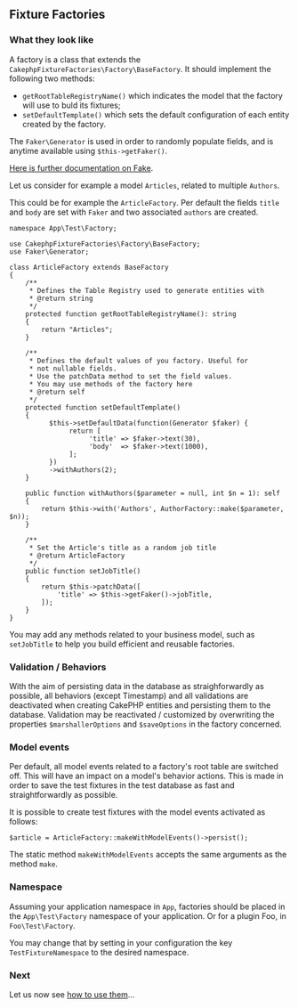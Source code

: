 ## Fixture Factories

### What they look like

A factory is a class that extends the `CakephpFixtureFactories\Factory\BaseFactory`. It should implement the following two methods:
* `getRootTableRegistryName()`  which indicates the model that the factory will use to buld its fixtures;
* `setDefaultTemplate()`  which sets the default configuration of each entity created by the factory.

The `Faker\Generator` is used in order to randomly populate fields, and is anytime available using `$this->getFaker()`.

[Here is further documentation on Fake](https://github.com/fzaninotto/Faker). 

Let us consider for example a model `Articles`, related to multiple `Authors`.

This could be for example the `ArticleFactory`. Per default the fields `title` and `body` are set with `Faker` and two associated `authors` are created.
```$xslt
namespace App\Test\Factory;

use CakephpFixtureFactories\Factory\BaseFactory;
use Faker\Generator;

class ArticleFactory extends BaseFactory
{
    /**
     * Defines the Table Registry used to generate entities with
     * @return string
     */
    protected function getRootTableRegistryName(): string
    {
        return "Articles";
    }

    /**
     * Defines the default values of you factory. Useful for
     * not nullable fields.
     * Use the patchData method to set the field values.
     * You may use methods of the factory here
     * @return self
     */
    protected function setDefaultTemplate()
    {
          $this->setDefaultData(function(Generator $faker) {
               return [
                    'title' => $faker->text(30),
                    'body'  => $faker->text(1000),
               ];
          })
          ->withAuthors(2);
    }

    public function withAuthors($parameter = null, int $n = 1): self
    {
        return $this->with('Authors', AuthorFactory::make($parameter, $n));
    }

    /**
     * Set the Article's title as a random job title     
     * @return ArticleFactory
     */
    public function setJobTitle()
    {
        return $this->patchData([
            'title' => $this->getFaker()->jobTitle,
        ]);
    }
}
```
You may add any methods related to your business model, such as `setJobTitle` to help you build efficient and reusable factories.

### Validation / Behaviors
With the aim of persisting data in the database as straighforwardly as possible, all behaviors (except Timestamp) and all validations
are deactivated when creating CakePHP entities and persisting them to the database. Validation may be reactivated / customized by overwriting
 the properties `$marshallerOptions` and `$saveOptions` in the factory concerned.
 
 ### Model events
 Per default, all model events related to a factory's root table are switched off. This will have an impact on
 a model's behavior actions.
 This is made in order to save the test fixtures in the test database as fast and straightforwardly as possible.
 
 It is possible to create test fixtures with the model events activated as follows:
 ```
$article = ArticleFactory::makeWithModelEvents()->persist();
```
 
 The static method `makeWithModelEvents` accepts the same arguments as the method `make`.
 
 ### Namespace
 
 Assuming your application namespace in `App`, factories should be placed in the `App\Test\Factory` namespace of your application.
 Or for a plugin Foo, in `Foo\Test\Factory`.
 
 You may change that by setting in your configuration the key `TestFixtureNamespace` to the desired namespace.
 
 ### Next
 
 Let us now see [how to use them](examples.md)...
